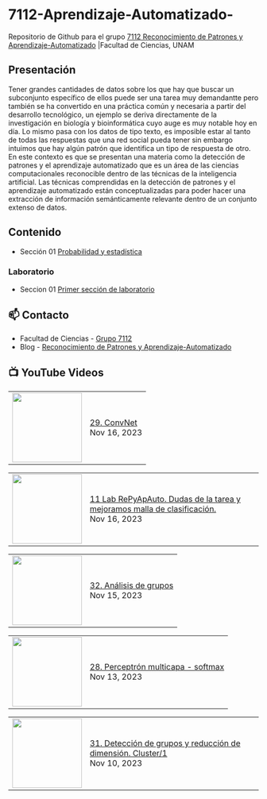 # 7112-Aprendizaje-Automatizado-
Repositorio de Github para el grupo   [7112 Reconocimiento de Patrones y Aprendizaje-Automatizado](https://www.fciencias.unam.mx/docencia/horarios/presentacion/347481) |Facultad de Ciencias, UNAM

## Presentación
Tener grandes cantidades de datos sobre los que hay que buscar un subconjunto específico de ellos puede ser una tarea muy demandantte pero también se ha convertido en una práctica común y necesaria a partir del desarrollo tecnológico, un ejemplo se deriva directamente de la investigación en biología y bioinformática cuyo auge es muy notable hoy en día. Lo mismo pasa con los datos de tipo texto, es imposible estar al tanto de todas las respuestas que una red social pueda tener sin embargo intuimos que hay algún patrón que identifica un tipo de respuesta de otro. En este contexto es que se presentan una materia como la detección de patrones y el aprendizaje automatizado que es un área de las ciencias computacionales reconocible dentro de las técnicas de la inteligencia artificial. Las técnicas comprendidas en la detección de patrones y el aprendizaje automatizado están conceptualizadas para poder hacer una extracción de información semánticamente relevante dentro de un conjunto extenso de datos.

## Contenido
- Sección 01  [Probabilidad y estadística](https://github.com/7122-Aprendizaje-Automatizado/7112-Aprendizaje-Automatizado-/tree/main/Secci%C3%B3n%2001%20Probabilidad%20y%20Estadistica)

### Laboratorio
- Seccion 01  [Primer sección de laboratorio](https://github.com/7122-Aprendizaje-Automatizado/7112-Aprendizaje-Automatizado-/tree/main/Secci%C3%B3n01-Laboratorio)


## 📫 Contacto
- Facultad de Ciencias - [Grupo 7112](https://www.fciencias.unam.mx/docencia/horarios/presentacion/347481)
- Blog - [Reconocimiento de Patrones y Aprendizaje-Automatizado](https://sites.google.com/view/patronesciencias/inicio)

##  📺 	YouTube Videos
<!-- BLOG-POST-LIST:START --><table><tr><td><a href="https://www.youtube.com/watch?v=Nr-Nqseicr4"><img width="140px" src="https://i.ytimg.com/vi/Nr-Nqseicr4/mqdefault.jpg"></a></td>
<td><a href="https://www.youtube.com/watch?v=Nr-Nqseicr4">29. ConvNet</a><br/>Nov 16, 2023</td></tr></table>
<table><tr><td><a href="https://www.youtube.com/watch?v=S5zgm7Pw0Wk"><img width="140px" src="https://i.ytimg.com/vi/S5zgm7Pw0Wk/mqdefault.jpg"></a></td>
<td><a href="https://www.youtube.com/watch?v=S5zgm7Pw0Wk">11 Lab RePyApAuto. Dudas de la tarea y mejoramos malla de clasificación.</a><br/>Nov 16, 2023</td></tr></table>
<table><tr><td><a href="https://www.youtube.com/watch?v=sj0vWI-0KsQ"><img width="140px" src="https://i.ytimg.com/vi/sj0vWI-0KsQ/mqdefault.jpg"></a></td>
<td><a href="https://www.youtube.com/watch?v=sj0vWI-0KsQ">32. Análisis de grupos</a><br/>Nov 15, 2023</td></tr></table>
<table><tr><td><a href="https://www.youtube.com/watch?v=cFrnPye_NHQ"><img width="140px" src="https://i.ytimg.com/vi/cFrnPye_NHQ/mqdefault.jpg"></a></td>
<td><a href="https://www.youtube.com/watch?v=cFrnPye_NHQ">28. Perceptrón multicapa - softmax</a><br/>Nov 13, 2023</td></tr></table>
<table><tr><td><a href="https://www.youtube.com/watch?v=rqY1glcS7p0"><img width="140px" src="https://i.ytimg.com/vi/rqY1glcS7p0/mqdefault.jpg"></a></td>
<td><a href="https://www.youtube.com/watch?v=rqY1glcS7p0">31. Detección de grupos y reducción de dimensión. Cluster/1</a><br/>Nov 10, 2023</td></tr></table>
<!-- BLOG-POST-LIST:END -->
